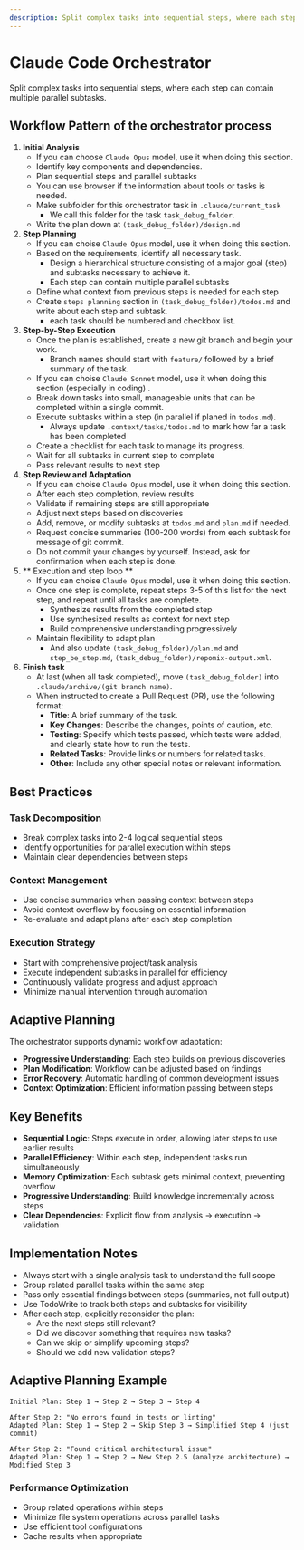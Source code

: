 ```yaml
---
description: Split complex tasks into sequential steps, where each step can contain multiple parallel subtasks.
---
```


# Claude Code Orchestrator

Split complex tasks into sequential steps, where each step can contain multiple parallel subtasks.

## Workflow Pattern of the orchestrator process

1. **Initial Analysis**
    - If you can choose `Claude Opus` model, use it when doing this section. 
    - Identify key components and dependencies.
    - Plan sequential steps and parallel subtasks
    - You can use browser if the information about tools or tasks is needed.
    - Make subfolder for this orchestrator task in `.claude/current_task` 
      - We call this folder for the task `task_debug_folder`.
    - Write the plan down at `(task_debug_folder)/design.md`
2. **Step Planning**
    - If you can choise `Claude Opus` model, use it when doing this section. 
    - Based on the requirements, identify all necessary task.
      - Design a hierarchical structure consisting of a major goal (step) and subtasks necessary to achieve it.
      - Each step can contain multiple parallel subtasks
    - Define what context from previous steps is needed for each step
    - Create `steps planning` section in `(task_debug_folder)/todos.md` and write about each step and subtask.
      - each task should be numbered and checkbox list. 
3. **Step-by-Step Execution**
    - Once the plan is established, create a new git branch and begin your work.
      - Branch names should start with `feature/` followed by a brief summary of the task.
    - If you can choise `Claude Sonnet` model, use it when doing this section (especially in coding) . 
    - Break down tasks into small, manageable units that can be completed within a single commit.
    - Execute subtasks within a step (in parallel if planed in `todos.md`).
      - Always update `.context/tasks/todos.md` to mark how far a task has been completed
    - Create a checklist for each task to manage its progress.
    - Wait for all subtasks in current step to complete
    - Pass relevant results to next step
4. **Step Review and Adaptation**
    - If you can choise `Claude Opus` model, use it when doing this section. 
    - After each step completion, review results
    - Validate if remaining steps are still appropriate
    - Adjust next steps based on discoveries
    - Add, remove, or modify subtasks at `todos.md` and `plan.md` if needed.
    - Request concise summaries (100-200 words) from each subtask for message of git commit.
    - Do not commit your changes by yourself. Instead, ask for confirmation when each step is done.
5. ** Execution and step loop **
    - If you can choise `Claude Opus` model, use it when doing this section. 
    - Once one step is complete, repeat steps 3-5 of this list for the next step, and repeat until all tasks are complete.
      - Synthesize results from the completed step
      - Use synthesized results as context for next step
      - Build comprehensive understanding progressively
    - Maintain flexibility to adapt plan
      - And also update `(task_debug_folder)/plan.md` and `step_be_step.md`, `(task_debug_folder)/repomix-output.xml`.
6. **Finish task**
    - At last (when all task completed), move `(task_debug_folder)` into `.claude/archive/(git branch name)`.
    - When instructed to create a Pull Request (PR), use the following format:
      - **Title**: A brief summary of the task.
      - **Key Changes**: Describe the changes, points of caution, etc.
      - **Testing**: Specify which tests passed, which tests were added, and clearly state how to run the tests.
      - **Related Tasks**: Provide links or numbers for related tasks.
      - **Other**: Include any other special notes or relevant information.

## Best Practices

### Task Decomposition
- Break complex tasks into 2-4 logical sequential steps
- Identify opportunities for parallel execution within steps
- Maintain clear dependencies between steps

### Context Management
- Use concise summaries when passing context between steps
- Avoid context overflow by focusing on essential information
- Re-evaluate and adapt plans after each step completion

### Execution Strategy
- Start with comprehensive project/task analysis
- Execute independent subtasks in parallel for efficiency
- Continuously validate progress and adjust approach
- Minimize manual intervention through automation

## Adaptive Planning

The orchestrator supports dynamic workflow adaptation:
- **Progressive Understanding**: Each step builds on previous discoveries
- **Plan Modification**: Workflow can be adjusted based on findings
- **Error Recovery**: Automatic handling of common development issues
- **Context Optimization**: Efficient information passing between steps

## Key Benefits

- **Sequential Logic**: Steps execute in order, allowing later steps to use earlier results
- **Parallel Efficiency**: Within each step, independent tasks run simultaneously
- **Memory Optimization**: Each subtask gets minimal context, preventing overflow
- **Progressive Understanding**: Build knowledge incrementally across steps
- **Clear Dependencies**: Explicit flow from analysis → execution → validation

## Implementation Notes

- Always start with a single analysis task to understand the full scope
- Group related parallel tasks within the same step
- Pass only essential findings between steps (summaries, not full output)
- Use TodoWrite to track both steps and subtasks for visibility
- After each step, explicitly reconsider the plan:
    - Are the next steps still relevant?
    - Did we discover something that requires new tasks?
    - Can we skip or simplify upcoming steps?
    - Should we add new validation steps?

## Adaptive Planning Example

```
Initial Plan: Step 1 → Step 2 → Step 3 → Step 4

After Step 2: "No errors found in tests or linting"
Adapted Plan: Step 1 → Step 2 → Skip Step 3 → Simplified Step 4 (just commit)

After Step 2: "Found critical architectural issue"
Adapted Plan: Step 1 → Step 2 → New Step 2.5 (analyze architecture) → Modified Step 3
```

### Performance Optimization
- Group related operations within steps
- Minimize file system operations across parallel tasks
- Use efficient tool configurations
- Cache results when appropriate

